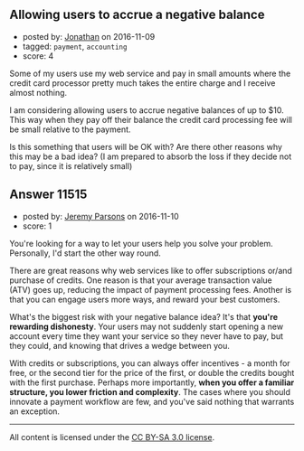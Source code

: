 ## Allowing users to accrue a negative balance

- posted by: [Jonathan](https://stackexchange.com/users/1247179/jonathan) on 2016-11-09
- tagged: `payment`, `accounting`
- score: 4

Some of my users use my web service and pay in small amounts where the credit card processor pretty much takes the entire charge and I receive almost nothing.

I am considering allowing users to accrue negative balances of up to $10. This way when they pay off their balance the credit card processing fee will be small relative to the payment.

Is this something that users will be OK with? Are there other reasons why this may be a bad idea? (I am prepared to absorb the loss if they decide not to pay, since it is relatively small)


## Answer 11515

- posted by: [Jeremy Parsons](https://stackexchange.com/users/497810/jeremy-parsons) on 2016-11-10
- score: 1

You're looking for a way to let your users help you solve your problem. Personally, I'd start the other way round.

There are great reasons why web services like to offer subscriptions or/and purchase of credits. One reason is that your average transaction value (ATV) goes up, reducing the impact of payment processing fees. Another is that you can engage users more ways, and reward your best customers.

What's the biggest risk with your negative balance idea? It's that **you're rewarding dishonesty**. Your users may not suddenly start opening a new account every time they want your service so they never have to pay, but they could, and knowing that drives a wedge between you. 

With credits or subscriptions, you can always offer incentives - a month for free, or the second tier for the price of the first, or double the credits bought with the first purchase. Perhaps more importantly, **when you offer a familiar structure, you lower friction and complexity**. The cases where you should innovate a payment workflow are few, and you've said nothing that warrants an exception.



---

All content is licensed under the [CC BY-SA 3.0 license](https://creativecommons.org/licenses/by-sa/3.0/).
